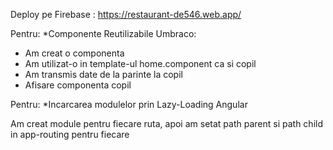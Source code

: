 Deploy pe Firebase : https://restaurant-de546.web.app/


Pentru: *Componente Reutilizabile Umbraco:

- Am creat o componenta <app-our-offers>
- Am utilizat-o in template-ul home.component ca si copil
- Am transmis date de la parinte la copil
- Afisare componenta copil 



Pentru: *Incarcarea modulelor prin Lazy-Loading Angular

Am creat module pentru fiecare ruta, apoi am setat path parent si path child in app-routing pentru fiecare



